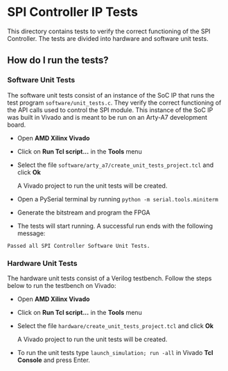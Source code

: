 # SPI Controller IP Tests

This directory contains tests to verify the correct functioning of the SPI Controller. The tests are divided into hardware and software unit tests.

## How do I run the tests?

### Software Unit Tests

The software unit tests consist of an instance of the SoC IP that runs the test program `software/unit_tests.c`. They verify the correct functioning of the API calls used to control the SPI module. This instance of the SoC IP was built in Vivado and is meant to be run on an Arty-A7 development board.

* Open **AMD Xilinx Vivado**
* Click on **Run Tcl script...** in the **Tools** menu
* Select the file `software/arty_a7/create_unit_tests_project.tcl` and click **Ok**

    A Vivado project to run the unit tests will be created.

* Open a PySerial terminal by running `python -m serial.tools.miniterm`
* Generate the bitstream and program the FPGA
* The tests will start running. A successful run ends with the following message:

```
Passed all SPI Controller Software Unit Tests.
```

### Hardware Unit Tests

The hardware unit tests consist of a Verilog testbench. Follow the steps below to run the testbench on Vivado:

* Open **AMD Xilinx Vivado**
* Click on **Run Tcl script...** in the **Tools** menu
* Select the file `hardware/create_unit_tests_project.tcl` and click **Ok**

    A Vivado project to run the unit tests will be created.

* To run the unit tests type `launch_simulation; run -all` in Vivado **Tcl Console** and press Enter.